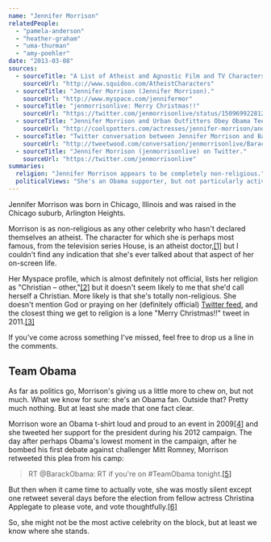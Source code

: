 ```yaml
---
name: "Jennifer Morrison"
relatedPeople:
  - "pamela-anderson"
  - "heather-graham"
  - "uma-thurman"
  - "amy-poehler"
date: "2013-03-08"
sources:
  - sourceTitle: "A List of Atheist and Agnostic Film and TV Characters."
    sourceUrl: "http://www.squidoo.com/AtheistCharacters"
  - sourceTitle: "Jennifer Morrison (Jennifer Morrison)."
    sourceUrl: "http://www.myspace.com/jennifermor"
  - sourceTitle: "jenmorrisonlive: Merry Christmas!!"
    sourceUrl: "https://twitter.com/jenmorrisonlive/status/150969922812526592"
  - sourceTitle: "Jennifer Morrison and Urban Outfitters Obey Obama Tee."
    sourceUrl: "http://coolspotters.com/actresses/jennifer-morrison/and/clothing/urban-outfitters-obey-obama-tee#medium-33760"
  - sourceTitle: "Twitter conversation between Jennifer Morrison and Barack Obama."
    sourceUrl: "http://tweetwood.com/conversation/jenmorrisonlive/BarackObama"
  - sourceTitle: "Jennifer Morrison (jenmorrisonlive) on Twitter."
    sourceUrl: "https://twitter.com/jenmorrisonlive"
summaries:
  religion: "Jennifer Morrison appears to be completely non-religious."
  politicalViews: "She's an Obama supporter, but not particularly active in the political scene."
---
```


Jennifer Morrison was born in Chicago, Illinois and was raised in the Chicago suburb, Arlington Heights.

Morrison is as non-religious as any other celebrity who hasn't declared themselves an atheist. The character for which she is perhaps most famous, from the television series House, is an atheist doctor,<a class="source-citation" href="#http%3A%2F%2Fwww.squidoo.com%2FAtheistCharacters" title="A List of Atheist and Agnostic Film and TV Characters.">[1]</a> but I couldn't find any indication that she's ever talked about that aspect of her on-screen life.

Her Myspace profile, which is almost definitely not official, lists her religion as "Christian – other,"<a class="source-citation" href="#http%3A%2F%2Fwww.myspace.com%2Fjennifermor" title="Jennifer Morrison (Jennifer Morrison).">[2]</a> but it doesn't seem likely to me that she'd call herself a Christian. More likely is that she's totally non-religious. She doesn't mention God or praying on her (definitely official) [Twitter feed](https://twitter.com/jenmorrisonlive), and the closest thing we get to religion is a lone "Merry Christmas!!" tweet in 2011.<a class="source-citation" href="#https%3A%2F%2Ftwitter.com%2Fjenmorrisonlive%2Fstatus%2F150969922812526592" title="jenmorrisonlive: Merry Christmas!!">[3]</a>

If you've come across something I've missed, feel free to drop us a line in the comments.


## Team Obama

As far as politics go, Morrison's giving us a little more to chew on, but not much. What we know for sure: she's an Obama fan. Outside that? Pretty much nothing. But at least she made that one fact clear.

Morrison wore an Obama t-shirt loud and proud to an event in 2009<a class="source-citation" href="#http%3A%2F%2Fcoolspotters.com%2Factresses%2Fjennifer-morrison%2Fand%2Fclothing%2Furban-outfitters-obey-obama-tee%23medium-33760" title="Jennifer Morrison and Urban Outfitters Obey Obama Tee.">[4]</a> and she tweeted her support for the president during his 2012 campaign. The day after perhaps Obama's lowest moment in the campaign, after he bombed his first debate against challenger Mitt Romney, Morrison retweeted this plea from his camp:

>RT @BarackObama: RT if you're on #TeamObama tonight.<a class="source-citation" href="#http%3A%2F%2Ftweetwood.com%2Fconversation%2Fjenmorrisonlive%2FBarackObama" title="Twitter conversation between Jennifer Morrison and Barack Obama.">[5]</a>

But then when it came time to actually vote, she was mostly silent except one retweet several days before the election from fellow actress Christina Applegate to please vote, and vote thoughtfully.<a class="source-citation" href="#https%3A%2F%2Ftwitter.com%2Fjenmorrisonlive" title="Jennifer Morrison (jenmorrisonlive) on Twitter.">[6]</a>

So, she might not be the most active celebrity on the block, but at least we know where she stands.